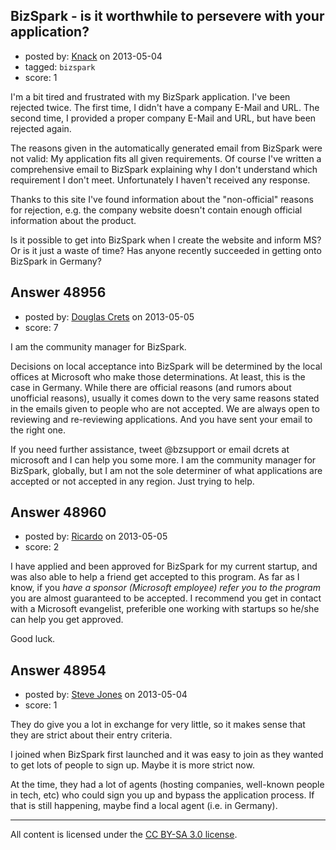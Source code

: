 ## BizSpark - is it worthwhile to persevere with your application?

- posted by: [Knack](https://stackexchange.com/users/-1/26110-knack) on 2013-05-04
- tagged: `bizspark`
- score: 1

I'm a bit tired and frustrated with my BizSpark application. I've been rejected twice. The first time, I didn't have a company E-Mail and URL. The second time, I provided a proper company E-Mail and URL, but have been rejected again.

The reasons given in the automatically generated email from BizSpark were not valid: My application fits all given requirements. Of course I've written a comprehensive email to BizSpark explaining why I don't understand which requirement I don't meet. Unfortunately I haven't received any response.

Thanks to this site I've found information about the "non-official" reasons for rejection, e.g. the company website doesn't contain enough official information about the product.

Is it possible to get into BizSpark when I create the website and inform MS? Or is it just a waste of time? Has anyone recently succeeded in getting onto BizSpark in Germany?


## Answer 48956

- posted by: [Douglas Crets](https://stackexchange.com/users/-1/26116-douglas-crets) on 2013-05-05
- score: 7

I am the community manager for BizSpark.

Decisions on local acceptance into BizSpark will be determined by the local offices at Microsoft who make those determinations. At least, this is the case in Germany. While there are official reasons (and rumors about unofficial reasons), usually it comes down to the very same reasons stated in the emails given to people who are not accepted. We are always open to reviewing and re-reviewing applications. And you have sent your email to the right one. 

If you need further assistance, tweet @bzsupport or email dcrets at microsoft and I can help you some more. I am the community manager for BizSpark, globally, but I am not the sole determiner of what applications are accepted or not accepted in any region. Just trying to help.


## Answer 48960

- posted by: [Ricardo](https://stackexchange.com/users/-1/42-ricardo) on 2013-05-05
- score: 2

I have applied and been approved for BizSpark for my current startup, and was also able to help a friend get accepted to this program. As far as I know, if you *have a sponsor (Microsoft employee) refer you to the program* you are almost guaranteed to be accepted. I recommend you get in contact with a Microsoft evangelist, preferible one working with startups so he/she can help you get approved.

Good luck.


## Answer 48954

- posted by: [Steve Jones](https://stackexchange.com/users/-1/12985-steve-jones) on 2013-05-04
- score: 1

They do give you a lot in exchange for very little, so it makes sense that they are strict about their entry criteria.

I joined when BizSpark first launched and it was easy to join as they wanted to get lots of people to sign up. Maybe it is more strict now.

At the time, they had a lot of agents (hosting companies, well-known people in tech, etc) who could sign you up and bypass the application process. If that is still happening, maybe find a local agent (i.e. in Germany).



---

All content is licensed under the [CC BY-SA 3.0 license](https://creativecommons.org/licenses/by-sa/3.0/).
